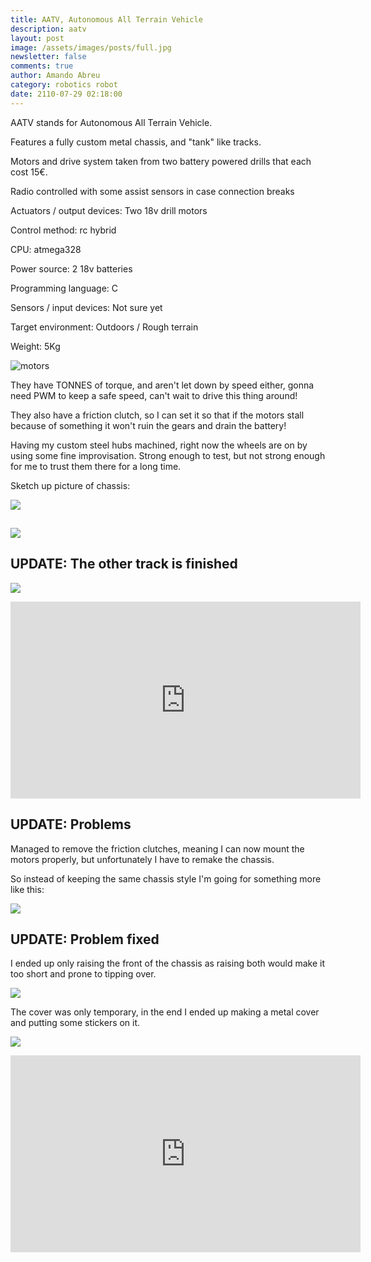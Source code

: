 ```yaml
---
title: AATV, Autonomous All Terrain Vehicle
description: aatv
layout: post
image: /assets/images/posts/full.jpg
newsletter: false
comments: true
author: Amando Abreu
category: robotics robot
date: 2110-07-29 02:18:00
---
```

AATV stands for Autonomous All Terrain Vehicle.

Features a fully custom metal chassis, and "tank" like tracks.

Motors and drive system taken from two battery powered drills that each cost 15€.

Radio controlled with some assist sensors in case connection breaks

Actuators / output devices: Two 18v drill motors

Control method: rc hybrid

CPU: atmega328

Power source: 2 18v batteries

Programming language: C

Sensors / input devices: Not sure yet

Target environment: Outdoors / Rough terrain

Weight: 5Kg

![motors](/assets/images/posts/2utkzo8.jpg "motors")

They have TONNES of torque, and aren't let down by speed either, gonna need PWM to keep a safe speed, can't wait to drive this thing around!

They also have a friction clutch, so I can set it so that if the motors stall because of something it won't ruin the gears and drain the battery! 

Having my custom steel hubs machined, right now the wheels are on by using some fine improvisation. Strong enough to test, but not strong enough for me to trust them there for a long time. 

Sketch up picture of chassis:

![](/assets/images/posts/2sbrj9e.jpg)

## 

![](/assets/images/posts/2vijt36.jpg)

## UPDATE: The other track is finished

![](/assets/images/posts/axi89d.jpg)

<iframe width="560" height="315" src="https://www.youtube.com/embed/CYRbkZ2H5Ac" frameborder="0" allow="accelerometer; autoplay; encrypted-media; gyroscope; picture-in-picture" allowfullscreen></iframe>

## UPDATE: Problems

Managed to remove the friction clutches, meaning I can now mount the motors properly, but unfortunately I have to remake the chassis.

So instead of keeping the same chassis style I'm going for something more like this:

![](/assets/images/posts/335bg2w.jpg)

## UPDATE: Problem fixed

I ended up only raising the front of the chassis as raising both would make it too short and prone to tipping over.

![](/assets/images/posts/p5pb6776597.jpg)

The cover was only temporary, in the end I ended up making a metal cover and putting some stickers on it.

![](/assets/images/posts/full.jpg)

<iframe width="560" height="315" src="https://www.youtube.com/embed/YwMULwEgF34" frameborder="0" allow="accelerometer; autoplay; encrypted-media; gyroscope; picture-in-picture" allowfullscreen></iframe>
